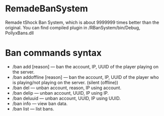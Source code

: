 # RemadeBanSystem
 Remade tShock Ban System, which is about 9999999 times better than the original.
 You can find compiled plugin in /RBanSystem/bin/Debug, PollyxBans.dll

# Ban commands syntax
+ /ban add <player> <time> [reason]   —   ban the account, IP, UUID of the player playing on the server.
+ /ban addoffline <player> <time> [reason]   —   ban the account, IP, UUID of the player who is playing/not playing on the server. (silent (offline))
+ /ban del <player>   —   unban account, reason, IP using account.
+ /ban delip <player>   —   unban account, UUID, IP using IP.
+ /ban deluuid <player>   —   unban account, UUID, IP using UUID.
+ /ban info <player>   —   view ban data.
+ /ban list   —   list bans.
